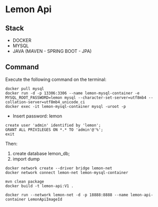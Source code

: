 # Lemon Api

## Stack

- DOCKER
- MYSQL
- JAVA (MAVEN - SPRING BOOT - JPA)

## Command

Execute the following command on the terminal:

```
docker pull mysql
docker run -d -p 13306:3306 --name lemon-mysql-container -e MYSQL_ROOT_PASSWORD=lemon mysql --character-set-server=utf8mb4 --collation-server=utf8mb4_unicode_ci
docker exec -it lemon-mysql-container mysql -uroot -p
```

- Insert password: lemon

```
create user 'admin' identified by 'lemon';
GRANT ALL PRIVILEGES ON *.* TO 'admin'@'%';
exit
```

Then:

1. create database lemon_db;
2. import dump 

```
docker network create --driver bridge lemon-net
docker network connect lemon-net lemon-mysql-container

mvn clean package
docker build -t lemon-api:V1 .

docker run --network lemon-net -d -p 18888:8888 --name lemon-api-container LemonApiImageId
```
